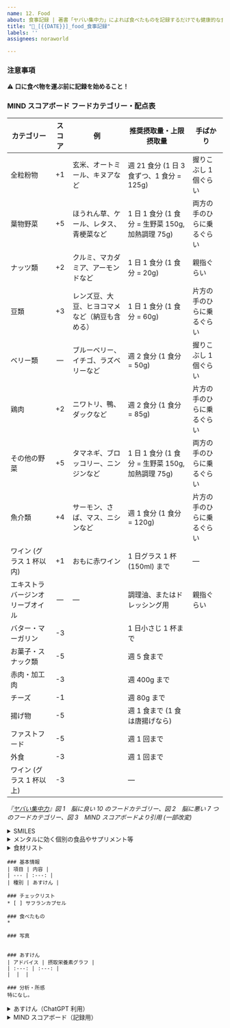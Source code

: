 ```yaml
---
name: 12. Food
about: 食事記録 | 著書「ヤバい集中力」によれば食べたものを記録するだけでも健康的な食生活を維持できる可能性が高まります
title: "🥗_[{{DATE}}]_food_食事記録"
labels: ''
assignees: noraworld

---
```


### 注意事項
⚠️ **口に食べ物を運ぶ前に記録を始めること！**

### MIND スコアボード フードカテゴリー・配点表
| カテゴリー | スコア | 例 | 推奨摂取量・上限摂取量 | 手ばかり |
| --- | :---: | --- | --- | --- |
| 全粒粉物 | +1 | 玄米、オートミール、キヌアなど | 週 21 食分 (1 日 3 食ずつ、1 食分 = 125g) | 握りこぶし 1 個ぐらい |
| 葉物野菜 | +5 | ほうれん草、ケール、レタス、青梗菜など | 1 日 1 食分 (1 食分 = 生野菜 150g, 加熱調理 75g) | 両方の手のひらに乗るぐらい |
| ナッツ類 | +2 | クルミ、マカダミア、アーモンドなど | 1 日 1 食分 (1 食分 = 20g) | 親指ぐらい |
| 豆類 | +3 | レンズ豆、大豆、ヒヨコマメなど（納豆も含める） | 1 日 1 食分 (1 食分 = 60g) | 片方の手のひらに乗るぐらい |
| ベリー類 | ― | ブルーベリー、イチゴ、ラズベリーなど | 週 2 食分 (1 食分 = 50g) | 握りこぶし 1 個ぐらい |
| 鶏肉 | +2 | ニワトリ、鴨、ダックなど | 週 2 食分 (1 食分 = 85g) | 片方の手のひらに乗るぐらい |
| その他の野菜 | +5 | タマネギ、ブロッコリー、ニンジンなど | 1 日 1 食分 (1 食分 = 生野菜 150g, 加熱調理 75g) | 両方の手のひらに乗るぐらい |
| 魚介類 | +4 | サーモン、さば、マス、ニシンなど | 週 1 食分 (1 食分 = 120g) | 片方の手のひらに乗るぐらい |
| ワイン (グラス 1 杯以内) | +1 | おもに赤ワイン | 1 日グラス 1 杯 (150ml) まで | ― |
| エキストラバージンオリーブオイル | ― | ― | 調理油、またはドレッシング用 | 親指ぐらい |
| バター・マーガリン | -3 | | 1 日小さじ 1 杯まで | |
| お菓子・スナック類 | -5 | | 週 5 食まで | |
| 赤肉・加工肉 | -3 | | 週 400g まで | |
| チーズ | -1 | | 週 80g まで | |
| 揚げ物 | -5 | | 週 1 食まで (1 食は唐揚げなら) | |
| ファストフード | -5 | | 週 1 回まで | |
| 外食 | -3 | | 週 1 回まで | |
| ワイン (グラス 1 杯以上) | -3 | | ― | |

_『[ヤバい集中力](https://www.amazon.co.jp/dp/B07X32TV1M)』図 1　脳に良い 10 のフードカテゴリー、図 2　脳に悪い 7 つのフードカテゴリー、図 3　MIND スコアボードより引用 (一部改変)_



<details>
<summary>SMILES</summary>

### SMILES
* 地中海式の食事がベース
* 3 ヶ月続ける

#### 食べるべき食品
* 全粒粉のパンやパスタ（代替として、玄米、サツマイモ、タロイモ）
    * パンなら 1 日に 5 〜 8 枚
    * パスタなら 1 日に 300 〜 480g ぐらい
* 野菜
    * 1 日に握りこぶし 6 個分ぐらい
    * どんな野菜でも OK
* フルーツ
    * 野球ボールぐらいの大きさを 1 日 3 つ
* 豆類
    * 1 週間に 180g ぐらい
* ナッツ
    * 1 日に手のひらに軽くのるぐらい
* 魚
    * 最低でも週に 120g 以上
* 脂肪の少ない牛肉、羊肉、豚肉
    * 週に 180 〜 240g ぐらい
* 鶏肉
    * 週に 120 〜 180g ぐらい
* 卵
    * 週に 6 個以上
* オリーブオイル
    * 1 日小さじ 3 杯
* 乳製品
    * 牛乳やヨーグルトは 1 日 480ml ぐらいまで
    * チーズなら 1 日 80 〜 120g ぐらいまで

#### 食べてはいけない食品
* 酒
    * 赤ワインか白ワインは 1 週間に 300ml までなら OK
* 精製された炭水化物
    * 全粒粉ではないパンやパスタ、白米など
* お菓子
    * ケーキ、スナック、クッキー、アイスクリーム
    * カカオ分が 70% 以上のダークチョコレートなら 1 日にひとかけらまで食べても OK
* 揚げ物
    * から揚げ、天ぷら、フライなど、油で高温調理したもの
* ファストフード
    * ハンバーガー、フライドポテト、ベーコンサンド、ピザなど、俗にジャンクフードと呼ばれるもの
* 加工肉
    * ベーコン、ハム、ソーセージ、チョリソーなど、保存性を高めるために手が加えられた肉
* 清涼飲料水
    * 砂糖や人工甘味料が入ったドリンク類は週に 3 本までがリミット

_[超ストレス解消法 イライラが一瞬で消える100の科学的メソッド](https://www.amazon.co.jp/dp/4865371265)_
</details>



<details>
<summary>メンタルに効く個別の食品やサプリメント等</summary>

### 発酵食品
* 納豆
* キムチ
* ピクルス
* ザワークラウト
* ヨーグルト

### リジン＆アルギニン
* 鶏肉
* 豚肉
* サバ
* カツオ

### マグネシウム（リジンとセットで摂る）
* ワカメ
* 昆布

### トリプトファン
* 卵
* 鶏胸肉
* 魚（特に鱈かサーモン）
* ジャガイモ
* バナナ
* カッテージチーズ

### サプリメント
* フラクトオリゴ糖
* サイリウムハスク
* プロバイオティクス

### アダプトゲン（ハーブ）
* カヴァ
* アシュワガンダ
* パッションフラワー
* バレリアン・ルート
* サフラン

_[超ストレス解消法 イライラが一瞬で消える100の科学的メソッド](https://www.amazon.co.jp/dp/4865371265)_
</details>



<details>
<summary>食材リスト</summary>

### 🥜 軽食用
* ローストミックスナッツ
* バナナ
* 納豆
* 鶏卵
* ヨーグルト
* ブルーベリー

### 🥗 食事用
* 玄米
* 野菜（カット野菜、冷凍野菜など）
* 鶏胸肉（サラダチキンなど）
* 魚（タラ、サケ、サバ、カツオなど）

### 🍯 常備調味料
* エクストラヴァージンオリーブオイル
* はちみつ

### 🧀 補助用
* チーズ
* 豆腐

### ⚠️ 注意点
* 買いすぎないように注意！
    * 大量買いすると家まで持って帰るのが大変になる
    * 特にカット野菜は消費期限が短い
    * 納豆や豆腐、レトルトごはんは 3 パックセットが多いので他のものもそれを基準にする
</details>



```
### 基本情報
| 項目 | 内容 |
| --- | :---: |
| 種別 | あすけん |

### チェックリスト
* [ ] サフランカプセル

### 食べたもの
* 

### 写真


### あすけん
| アドバイス | 摂取栄養素グラフ |
| :---: | :---: |
|  |  |

### 分析・所感
特になし。
```



<details>
<summary>あすけん（ChatGPT 利用）</summary>

```
### 基本情報
| 項目 | 内容 |
| --- | :---: |
| 種別 | あすけん |
| リンク | [ChatGPT]() |

### チェックリスト
* [ ] サフランカプセル

### 食べたもの
* 

### 写真


### あすけん
| アドバイス | 摂取栄養素グラフ |
| :---: | :---: |
|  |  |

### 栄養素グラフ


> From ChatGPT

### 全体の傾向


> From ChatGPT

### 改善のポイント


> From ChatGPT

### 分析・所感
特になし。
```
</details>



<details>
<summary>MIND スコアボード（記録用）</summary>

```
### 基本情報
| 項目 | 内容 |
| --- | :---: |
| 種別 | MIND |

### スコアボード
| カテゴリー | スコア | 食べたもの |
| --- | :---: | --- |
| 全粒粉物 | +1 |  |
| 葉物野菜 | +5 |  |
| ナッツ類 | +2 |  |
| 豆類 | +3 |  |
| ベリー類 | ― |  |
| 鶏肉 | +2 |  |
| その他の野菜 | +5 |  |
| 魚介類 | +4 |  |
| ワイン (グラス 1 杯以内) | +1 |  |
| エキストラバージンオリーブオイル | ― |  |
| バター・マーガリン | -3 |  |
| お菓子・スナック類 | -5 |  |
| 赤肉・加工肉 | -3 |  |
| チーズ | -1 |  |
| 揚げ物 | -5 |  |
| ファストフード | -5 |  |
| 外食 | -3 |  |
| ワイン (グラス 1 杯以上) | -3 |  |
| 該当なし | ― |  |
| **合計** | **** ||

### チェックリスト
* [ ] あすけん

### 食べたもの
* 

### 写真


### 分析・感想・その他
特になし。
```
</details>
